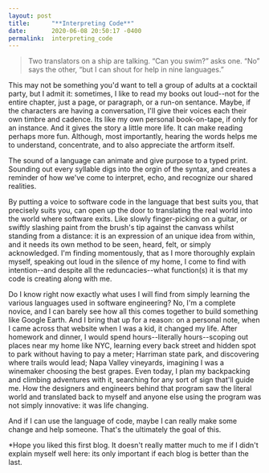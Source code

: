 ```yaml
---
layout: post
title:      "**Interpreting Code**"
date:       2020-06-08 20:50:17 -0400
permalink:  interpreting_code
---
```



> Two translators on a ship are talking. “Can you swim?” asks one. “No” says the other, “but I can shout for help in nine languages.”


This may not be something you'd want to tell a group of adults at a cocktail party, but I admit it: sometimes, I like to read my books out loud--not for the entire chapter, just a page, or paragraph, or a run-on sentance. Maybe, if the characters are having a conversation, I'll give their voices each their own timbre and cadence. Its like my own personal book-on-tape, if only for an instance. And it gives the story a little more life. It can make reading perhaps more fun. Although, most importantly, hearing the words helps me to understand, concentrate, and to also appreciate the artform itself. 

The sound of a language can animate and give purpose to a typed print. Sounding out every syllable digs into the orgin of the syntax, and creates a reminder of how we've come to interpret, echo, and recognize our shared realities.

By putting a voice to software code in the language that best suits you, that precisely suits you, can open up the door to translating the real world into the world where software exits. Like slowly finger-picking on a guitar, or swiftly slashing paint from the brush's tip against the canvass whilst standing from a distance: it is an expression of an unique idea from within, and it needs its own method to be seen, heard, felt, or simply acknowledged. I'm finding momentously, that as I more thoroughly explain myself, speaking out loud in the silence of my home, I come to find with intention--and despite all the reduncacies--what function(s) it is that my code is creating along with me.

Do I know right now exactly what uses I will find from simply learning the various languages used in software engineering? No, I'm a complete novice, and I can barely see how all this comes together to build something like Google Earth. And I bring that up for a reason: on a personal note, when I came across that website when I was a kid, it changed my life. After homework and dinner, I would spend hours--literally hours--scoping out places near my home like NYC, learning every back street and hidden spot to park without having to pay a meter; Harriman state park, and discovering where trails would lead; Napa Valley vineyards, imagining I was a winemaker choosing the best grapes. Even today, I plan my backpacking and climbing adventures with it, searching for any sort of sign that'll guide me. How the designers and engineers behind that program saw the literal world and translated back to myself and anyone else using the program was not simply innovative: it was life changing. 

And if I can use the language of code, maybe I can really make some change and help someone. That's the ultimately the goal of this.


*Hope you liked this first blog. It doesn't really matter much to me if I didn't explain myself well here: its only important if each blog is better than the last. 

